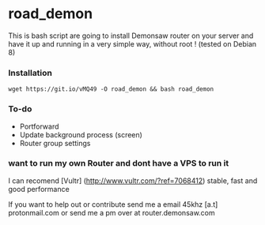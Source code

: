 # road_demon
This is bash script are going to install Demonsaw router on your server and have it up and running in a very simple way, without root !
(tested on Debian 8)

### Installation
`wget https://git.io/vMQ49 -O road_demon && bash road_demon`

### To-do
* Portforward
* Update background process (screen)
* Router group settings

### want to run my own Router and dont have a VPS to run it
I can recomend [Vultr] (http://www.vultr.com/?ref=7068412) stable, fast and good performance

If you want to help out or contribute send me a email 45khz [a.t] protonmail.com
or send me a pm over at router.demonsaw.com 
